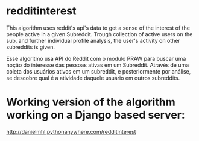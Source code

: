 # redditinterest
This algorithm uses reddit's api's data to get a sense of the interest of the people active in a given Subreddit. 
  Trough collection of active users on the sub, and further individual profile analysis, the user's activity on other subreddits is given.


Esse algoritmo usa API do Reddit com o modulo PRAW para buscar uma noção do interesse das pessoas ativas em um Subreddit.
Através de uma coleta dos usuários ativos em um subreddit, e posteriormente por análise, se descobre qual é a atividade daquele usuário em outros subreddits.

# Working version of the algorithm working on a Django based server: 

http://danielmhl.pythonanywhere.com/redditinterest
